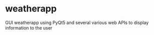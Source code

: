 # weatherapp
GUI weatherapp using PyQt5 and several various web APIs to display information to the user

